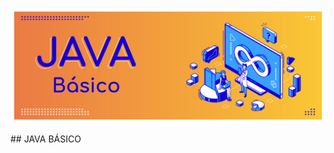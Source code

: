 <p align="center">
  <img src="https://github.com/jaimed411/dodero.jaime.ejerciciospracticos.javabasico/blob/main/javabasico.jpg" alt="foto">
</p>
## JAVA BÁSICO

